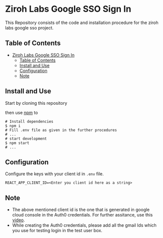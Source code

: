 # Ziroh Labs Google SSO Sign In

This Repository consists of the code and installation procedure for the ziroh labs google sso project.

## Table of Contents

- [Ziroh Labs Google SSO Sign In](#ziroh-labs-google-sso-sign-in)
  - [Table of Contents](#table-of-contents)
  - [Install and Use](#install-and-use)
  - [Configuration](#configuration)
  - [Note](#note)

## Install and Use

Start by cloning this repository

then use [npm](https://www.npmjs.com/) to

```
# Install dependencies
$ npm i
# Fill .env file as given in the further procedures
# ...
# start development
$ npm start
# ...
```

## Configuration

Configure the keys with your client id in `.env` file.

```
REACT_APP_CLIENT_ID=<Enter you client id here as a string>
```

## Note

- The above mentioned client id is the one that is generated in google cloud console in the Auth0 credentials. For further assitance, use this [video](https://www.youtube.com/watch?v=TKnnrGU9MFw).
- While creating the Auth0 credentials, please add all the gmail Ids which you use for testing login in the test user box.
